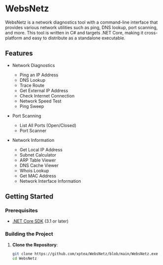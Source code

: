 # WebsNetz

WebsNetz is a network diagnostics tool with a command-line interface that provides various network utilities such as ping, DNS lookup, port scanning, and more. This tool is written in C# and targets .NET Core, making it cross-platform and easy to distribute as a standalone executable.

## Features

- Network Diagnostics
  - Ping an IP Address
  - DNS Lookup
  - Trace Route
  - Get External IP Address
  - Check Internet Connection
  - Network Speed Test
  - Ping Sweep

- Port Scanning
  - List All Ports (Open/Closed)
  - Port Scanner

- Network Information
  - Get Local IP Address
  - Subnet Calculator
  - ARP Table Viewer
  - DNS Cache Viewer
  - Whois Lookup
  - Get MAC Address
  - Network Interface Information

## Getting Started

### Prerequisites

- [.NET Core SDK](https://dotnet.microsoft.com/download) (3.1 or later)

### Building the Project

1. **Clone the Repository**:
   ```sh
   git clone https://github.com/xptea/WebsNetz/blob/main/WebsNetz.exe
   cd WebsNetz
